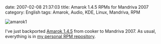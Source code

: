 date: 2007-02-08 21:37:03
title: Amarok 1.4.5 RPMs for Mandriva 2007
category: English
tags: Amarok, Audio, KDE, Linux, Mandriva, RPM

![amarok1](/uploads/2007/amarok145.png)

I've just backported [Amarok 1.4.5](http://amarok.kde.org/content/view/10/66/) from cooker to Mandriva 2007. As usual, everything is in [my personal RPM repository](http://github.com/kdeldycke/mandriva-specs).

